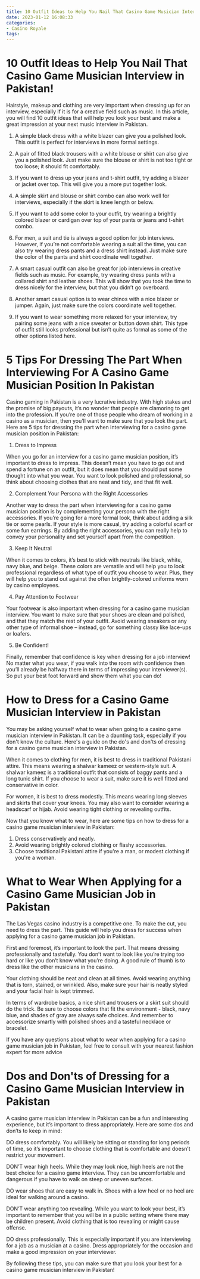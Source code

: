 ```yaml
---
title: 10 Outfit Ideas to Help You Nail That Casino Game Musician Interview in Pakistan!
date: 2023-01-12 16:08:33
categories:
- Casino Royale
tags:
---
```



#  10 Outfit Ideas to Help You Nail That Casino Game Musician Interview in Pakistan!

Hairstyle, makeup and clothing are very important when dressing up for an interview, especially if it is for a creative field such as music. In this article, you will find 10 outfit ideas that will help you look your best and make a great impression at your next music interview in Pakistan.

1) A simple black dress with a white blazer can give you a polished look. This outfit is perfect for interviews in more formal settings.

2) A pair of fitted black trousers with a white blouse or shirt can also give you a polished look. Just make sure the blouse or shirt is not too tight or too loose; it should fit comfortably.

3) If you want to dress up your jeans and t-shirt outfit, try adding a blazer or jacket over top. This will give you a more put together look.

4) A simple skirt and blouse or shirt combo can also work well for interviews, especially if the skirt is knee length or below.

5) If you want to add some color to your outfit, try wearing a brightly colored blazer or cardigan over top of your pants or jeans and t-shirt combo.

6) For men, a suit and tie is always a good option for job interviews. However, if you’re not comfortable wearing a suit all the time, you can also try wearing dress pants and a dress shirt instead. Just make sure the color of the pants and shirt coordinate well together.

7) A smart casual outfit can also be great for job interviews in creative fields such as music. For example, try wearing dress pants with a collared shirt and leather shoes. This will show that you took the time to dress nicely for the interview, but that you didn’t go overboard.

8) Another smart casual option is to wear chinos with a nice blazer or jumper. Again, just make sure the colors coordinate well together.

9) If you want to wear something more relaxed for your interview, try pairing some jeans with a nice sweater or button down shirt. This type of outfit still looks professional but isn’t quite as formal as some of the other options listed here.

#  5 Tips For Dressing The Part When Interviewing For A Casino Game Musician Position In Pakistan 

Casino gaming in Pakistan is a very lucrative industry. With high stakes and the promise of big payouts, it’s no wonder that people are clamoring to get into the profession. If you’re one of those people who dream of working in a casino as a musician, then you’ll want to make sure that you look the part. Here are 5 tips for dressing the part when interviewing for a casino game musician position in Pakistan:

1. Dress to Impress

When you go for an interview for a casino game musician position, it’s important to dress to impress. This doesn’t mean you have to go out and spend a fortune on an outfit, but it does mean that you should put some thought into what you wear. You want to look polished and professional, so think about choosing clothes that are neat and tidy, and that fit well.

2. Complement Your Persona with the Right Accessories

Another way to dress the part when interviewing for a casino game musician position is by complementing your persona with the right accessories. If you’re going for a more formal look, think about adding a silk tie or some pearls. If your style is more casual, try adding a colorful scarf or some fun earrings. By adding the right accessories, you can really help to convey your personality and set yourself apart from the competition.

3. Keep It Neutral

When it comes to colors, it’s best to stick with neutrals like black, white, navy blue, and beige. These colors are versatile and will help you to look professional regardless of what type of outfit you choose to wear. Plus, they will help you to stand out against the often brightly-colored uniforms worn by casino employees.

4. Pay Attention to Footwear

Your footwear is also important when dressing for a casino game musician interview. You want to make sure that your shoes are clean and polished, and that they match the rest of your outfit. Avoid wearing sneakers or any other type of informal shoe – instead, go for something classy like lace-ups or loafers.

5. Be Confident!

Finally, remember that confidence is key when dressing for a job interview! No matter what you wear, if you walk into the room with confidence then you’ll already be halfway there in terms of impressing your interviewer(s). So put your best foot forward and show them what you can do!

#  How to Dress for a Casino Game Musician Interview in Pakistan 

You may be asking yourself what to wear when going to a casino game musician interview in Pakistan. It can be a daunting task, especially if you don't know the culture. Here's a guide on the do's and don'ts of dressing for a casino game musician interview in Pakistan.

When it comes to clothing for men, it is best to dress in traditional Pakistani attire. This means wearing a shalwar kameez or western-style suit. A shalwar kameez is a traditional outfit that consists of baggy pants and a long tunic shirt. If you choose to wear a suit, make sure it is well fitted and conservative in color.

For women, it is best to dress modestly. This means wearing long sleeves and skirts that cover your knees. You may also want to consider wearing a headscarf or hijab. Avoid wearing tight clothing or revealing outfits.

Now that you know what to wear, here are some tips on how to dress for a casino game musician interview in Pakistan:

1) Dress conservatively and neatly.
2) Avoid wearing brightly colored clothing or flashy accessories.
3) Choose traditional Pakistani attire if you're a man, or modest clothing if you're a woman.

#  What to Wear When Applying for a Casino Game Musician Job in Pakistan 

The Las Vegas casino industry is a competitive one. To make the cut, you need to dress the part. This guide will help you dress for success when applying for a casino game musician job in Pakistan.

First and foremost, it’s important to look the part. That means dressing professionally and tastefully. You don’t want to look like you’re trying too hard or like you don’t know what you’re doing. A good rule of thumb is to dress like the other musicians in the casino.

Your clothing should be neat and clean at all times. Avoid wearing anything that is torn, stained, or wrinkled. Also, make sure your hair is neatly styled and your facial hair is kept trimmed.

In terms of wardrobe basics, a nice shirt and trousers or a skirt suit should do the trick. Be sure to choose colors that fit the environment - black, navy blue, and shades of gray are always safe choices. And remember to accessorize smartly with polished shoes and a tasteful necklace or bracelet.

If you have any questions about what to wear when applying for a casino game musician job in Pakistan, feel free to consult with your nearest fashion expert for more advice

#  Dos and Don'ts of Dressing for a Casino Game Musician Interview in Pakistan

A casino game musician interview in Pakistan can be a fun and interesting experience, but it’s important to dress appropriately. Here are some dos and don’ts to keep in mind:

DO dress comfortably. You will likely be sitting or standing for long periods of time, so it’s important to choose clothing that is comfortable and doesn’t restrict your movement.

DON’T wear high heels. While they may look nice, high heels are not the best choice for a casino game interview. They can be uncomfortable and dangerous if you have to walk on steep or uneven surfaces.

DO wear shoes that are easy to walk in. Shoes with a low heel or no heel are ideal for walking around a casino.

DON’T wear anything too revealing. While you want to look your best, it’s important to remember that you will be in a public setting where there may be children present. Avoid clothing that is too revealing or might cause offense.

DO dress professionally. This is especially important if you are interviewing for a job as a musician at a casino. Dress appropriately for the occasion and make a good impression on your interviewer.

By following these tips, you can make sure that you look your best for a casino game musician interview in Pakistan!